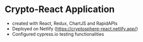 # Crypto-React Application
- created with React, Redux, ChartJS and RapidAPIs
- Deployed on Netlify (https://cryptosphere-react.netlify.app/)
- Configured cypress.io testing functionalities
